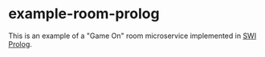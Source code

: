 # example-room-prolog

This is an example of a "Game On" room microservice implemented in [SWI Prolog](http://www.swi-prolog.org/). 
